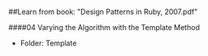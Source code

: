 ##Learn from book: "Design Patterns in Ruby, 2007.pdf"

####04 Varying the Algorithm with the Template Method

* Folder: Template
